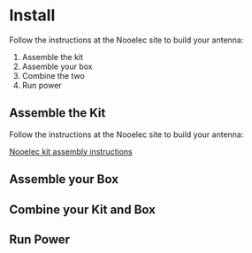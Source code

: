 # Install

Follow the instructions at the Nooelec site to build your antenna:


1. Assemble the kit
2. Assemble your box
3. Combine the two
4. Run power

## Assemble the Kit

Follow the instructions at the Nooelec site to build your antenna:

[Nooelec kit assembly instructions](https://support.nooelec.com/hc/en-us/articles/360058812593-Nooelec-GOES-Weather-Satellite-RTL-SDR-Bundle)

## Assemble your Box

## Combine your Kit and Box

## Run Power
